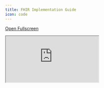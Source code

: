 ```yaml
---
title: FHIR Implementation Guide
icon: code
---
```


<a href="https://ig-43c966.pages.it.hs-heilbronn.de/" target="_blank">Open Fullscreen</a>
<iframe class="content-viewer" src="https://ig-43c966.pages.it.hs-heilbronn.de/"/>

<style>
.content-viewer {
    width: 100%;
    height: 1000px;
}
</style>